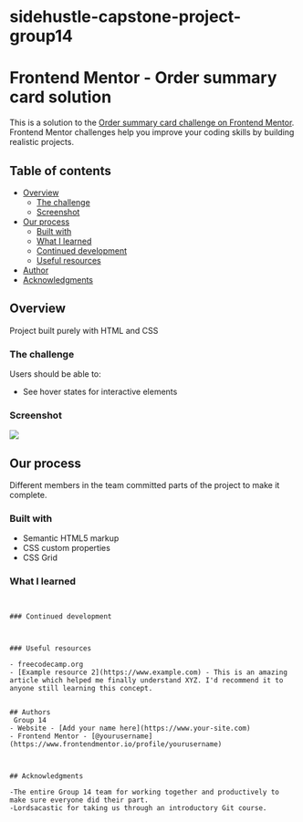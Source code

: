 # sidehustle-capstone-project-group14
# Frontend Mentor - Order summary card solution

This is a solution to the [Order summary card challenge on Frontend Mentor](https://www.frontendmentor.io/challenges/order-summary-component-QlPmajDUj). Frontend Mentor challenges help you improve your coding skills by building realistic projects. 

## Table of contents

- [Overview](#overview)
  - [The challenge](#the-challenge)
  - [Screenshot](#screenshot)
- [Our process](#our-process)
  - [Built with](#built-with)
  - [What I learned](#what-i-learned)
  - [Continued development](#continued-development)
  - [Useful resources](#useful-resources)
- [Author](#author)
- [Acknowledgments](#acknowledgments)

## Overview
Project built purely with HTML and CSS

### The challenge

Users should be able to:

- See hover states for interactive elements

### Screenshot

![](./screenshot.jpg)





## Our process
Different members in the team committed parts of the project to make it complete.

### Built with

- Semantic HTML5 markup
- CSS custom properties
- CSS Grid



### What I learned


```


### Continued development



### Useful resources

- freecodecamp.org
- [Example resource 2](https://www.example.com) - This is an amazing article which helped me finally understand XYZ. I'd recommend it to anyone still learning this concept.


## Authors
 Group 14
- Website - [Add your name here](https://www.your-site.com)
- Frontend Mentor - [@yourusername](https://www.frontendmentor.io/profile/yourusername)



## Acknowledgments

-The entire Group 14 team for working together and productively to make sure everyone did their part. 
-Lordsacastic for taking us through an introductory Git course.


